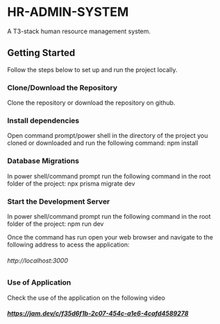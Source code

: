 
# HR-ADMIN-SYSTEM

A T3-stack human resource management system.

## Getting Started

Follow the steps below to set up and run the project locally.

### Clone/Download the Repository
Clone the repository or download the repository on github.

### Install dependencies 
Open command prompt/power shell in the directory of the project you cloned or downloaded and run the following command:
npm install

### Database Migrations
In power shell/command prompt run the following command in the root folder of the project:
npx prisma migrate dev

### Start the Development Server
In power shell/command prompt run the following command in the root folder of the project:
npm run dev 


Once the command has run open your web browser and navigate to the following address to acess the application:
###### http://localhost:3000

### Use of Application
Check the use of the application on the following video 
##### https://jam.dev/c/f35d6f1b-2c07-454c-a1e6-4cafd4589278





